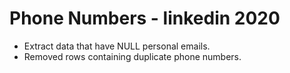 # Phone Numbers - linkedin 2020

- Extract data that have NULL personal emails. 
- Removed rows containing duplicate phone numbers.
